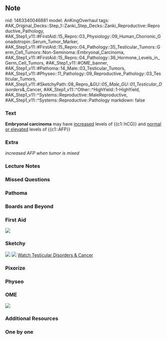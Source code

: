 ## Note
nid: 1463340046881
model: AnKingOverhaul
tags: #AK_Original_Decks::Step_1::Zanki_Step_Decks::Zanki_Reproductive::Reproductive_Pathology, #AK_Step1_v11::#FirstAid::15_Repro::03_Physiology::09_Human_Chorionic_Gonadotropin::Serum_Tumor_Marker, #AK_Step1_v11::#FirstAid::15_Repro::04_Pathology::35_Testicular_Tumors::Germ_Cell_Tumors::Non-Seminoma::Embryonal_Carcinoma, #AK_Step1_v11::#FirstAid::15_Repro::04_Pathology::36_Hormone_Levels_in_Germ_Cell_Tumors, #AK_Step1_v11::#OME_banner, #AK_Step1_v11::#Pathoma::14_Male::03_Testicular_Tumors, #AK_Step1_v11::#Physeo::11_Pathology::09_Reproductive_Pathology::03_Testicular_Tumors, #AK_Step1_v11::#SketchyPath::08_Repro_&_GU::05_Male_GU::01_Testicular_Disorders_&_Cancer, #AK_Step1_v11::^Other::^HighYield::1-HighYield, #AK_Step1_v11::^Systems::Reproductive::MaleReproductive, #AK_Step1_v11::^Systems::Reproductive::Pathology
markdown: false

### Text
<div>
  <b>Embryonal carcinoma</b> may have <u>increased</u> levels of
  {{c1::hCG}} and <u>normal or elevated</u> levels of {{c1::AFP}}
</div>

### Extra
<i>increased AFP when tumor is mixed</i>

### Lecture Notes


### Missed Questions


### Pathoma


### Boards and Beyond


### First Aid
<img src="tmpow3G_y.png">

### Sketchy
<img src="paste-331335252051070_1566160514431.jpg"> <img src=
"tmpxrZq6X_1566160514431_1566160514431.png"> <a href=
"https://dashboard.sketchy.com/study/medical/courses/medical-pathophysiology/units/medical-pathophysiology-reproductive-gu/videos/medical-pathophysiology-reproductive-and-gu-male-gu-testicular-disorders-and-cancer?utm_source=anki&utm_medium=partnership&utm_campaign=february_update&utm_content=medical">
Watch Testicular Disorders & Cancer</a>

### Pixorize


### Physeo


### OME
<div class="ome-widget">
  <a href="https://onlinemeded.org?ref=anki"><img src=
  "_OME_AnkiFlashcards_General_7.png"></a>
</div>

### Additional Resources


### One by one

